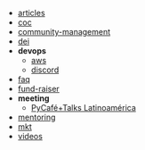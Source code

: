 <!--
.. title: Open Science Labs Guidelines
.. slug: list
.. date: 2019-04-08
.. author: 
.. tags: guideline
.. category: guideline
.. link: 
.. description: 
.. type: text
-->

<ul>
<li><a href="/guidelines/articles/es">articles</a></li>
<li><a href="/guidelines/coc/es">coc</a></li>
<li><a href="/guidelines/community-management/pt">community-management</a></li>
<li><a href="/guidelines/dei/es">dei</a></li>
<li><strong>devops</strong>
  <ul>
    <li><a href="/guidelines/devops/aws/en">aws</a></li>
    <li><a href="/guidelines/devops/discord/en">discord</a></li>
  </ul>
</li>
<li><a href="/guidelines/faq/es">faq</a></li>
<li><a href="/guidelines/fund-raiser/es">fund-raiser</a></li>
<li><strong>meeting</strong>
  <ul>
    <li><a href="/guidelines/meeting/pt">PyCafé+Talks Latinoamérica</a></li>
  </ul>
</li>
<li><a href="/guidelines/mentoring/es">mentoring</a></li>
<li><a href="/guidelines/mkt/opencollective">mkt</a></li>
<li><a href="/guidelines/videos/es">videos</a></li>
</ul>
